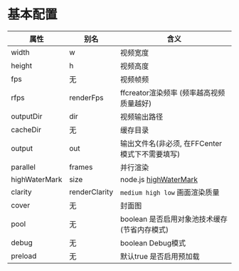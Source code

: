 # 基本配置


| 属性               | 别名                                | 含义                      |
| ----------------- | -------------------------------------------- | ------------------------------------- |
| width          | w                            | 视频宽度                              |
| height         | h                            | 视频高度                            |
| fps          | 无                             | 视频帧频    |
| rfps          | renderFps                     | ffcreator渲染频率 (频率越高视频质量越好) |
| outputDir      | dir                             | 视频输出路径          |
| cacheDir          | 无                       | 缓存目录                        |
| output          | out                   | 输出文件名(非必须, 在FFCenter模式下不需要填写)                     |
| parallel          | frames             | 并行渲染                     |
| highWaterMark          | size                     | node.js [highWaterMark](http://nodejs.cn/api/stream/buffering.html)                          |
| clarity          | renderClarity                     | `medium high low` 画面渲染质量                          |
| cover          | 无                    | 封面图                         |
| pool          | 无                    | boolean 是否启用对象池技术缓存(节省内存模式)                     |
| debug          | 无                    | boolean Debug模式                    |
| preload          | 无                   | 默认true 是否启用预加载                    |
